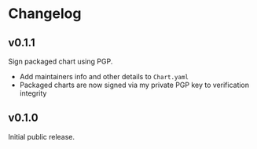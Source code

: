 # Changelog

## v0.1.1

Sign packaged chart using PGP.

- Add maintainers info and other details to `Chart.yaml`
- Packaged charts are now signed via my private PGP key to verification integrity

## v0.1.0

Initial public release.
